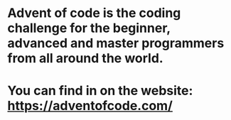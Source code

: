# Advent of code is the coding challenge for the beginner, advanced and master programmers from all around the world.
# You can find in on the website: https://adventofcode.com/
